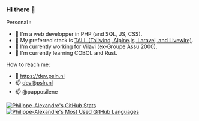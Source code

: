 ### Hi there 👋

<!--
**papposilene/papposilene** is a ✨ _special_ ✨ repository because its `README.md` (this file) appears on your GitHub profile.

Here are some ideas to get you started:

- 🔭 I’m currently working on ...
- 🌱 I’m currently learning ...
- 👯 I’m looking to collaborate on ...
- 🤔 I’m looking for help with ...
- 💬 Ask me about ...
- 📫 How to reach me: ...
- 😄 Pronouns: ...
- ⚡ Fun fact: ...
-->

Personal :
- 🚀 I'm a web developper in PHP (and SQL, JS, CSS).
- 🎨 My preferred stack is [TALL (Tailwind, Alpine.js, Laravel, and Livewire)](https://tallstack.dev/).
- 👔 I'm currently working for Vilavi (ex-Groupe Assu 2000).
- 🌱 I'm currently learning COBOL and Rust.

How to reach me:
- 🔗 https://dev.psln.nl
- 📫 dev@psln.nl
- 📫 @papposilene

<a href="https://github.com/anuraghazra/github-readme-stats">
  <img align="top" src="https://github-readme-stats.vercel.app/api?username=papposilene&show_icons=true&theme=dark&layout=compact" alt="Philippe-Alexandre's GitHub Stats" />
</a>

<a href="https://github.com/anuraghazra/github-readme-stats">
  <img align="top" src="https://github-readme-stats.vercel.app/api/top-langs/?username=papposilene&show_icons=true&theme=dark&layout=compact&count_private=true&show_icons=true&hide=css" alt="Philippe-Alexandre's Most Used GitHub Languages" />
</a>
